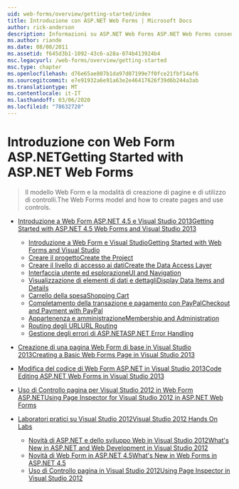 ```yaml
---
uid: web-forms/overview/getting-started/index
title: Introduzione con ASP.NET Web Forms | Microsoft Docs
author: rick-anderson
description: Informazioni su ASP.NET Web Forms ASP.NET Web Forms consente di creare siti Web dinamici usando un modello familiare basato su eventi di trascinamento della selezione. Area di progettazione e Hund...
ms.author: riande
ms.date: 08/08/2011
ms.assetid: f645d3b1-1092-43c6-a28a-074b413924b4
msc.legacyurl: /web-forms/overview/getting-started
msc.type: chapter
ms.openlocfilehash: d76e65ae807b1da97d07199e7f0fce21fbf14af6
ms.sourcegitcommit: e7e91932a6e91a63e2e46417626f39d6b244a3ab
ms.translationtype: MT
ms.contentlocale: it-IT
ms.lasthandoff: 03/06/2020
ms.locfileid: "78632720"
---
```

# <a name="getting-started-with-aspnet-web-forms"></a><span data-ttu-id="ddf8e-104">Introduzione con Web Form ASP.NET</span><span class="sxs-lookup"><span data-stu-id="ddf8e-104">Getting Started with ASP.NET Web Forms</span></span>

> <span data-ttu-id="ddf8e-105">Il modello Web Form e la modalità di creazione di pagine e di utilizzo di controlli.</span><span class="sxs-lookup"><span data-stu-id="ddf8e-105">The Web Forms model and how to create pages and use controls.</span></span>

- [<span data-ttu-id="ddf8e-106">Introduzione a Web Form ASP.NET 4.5 e Visual Studio 2013</span><span class="sxs-lookup"><span data-stu-id="ddf8e-106">Getting Started with ASP.NET 4.5 Web Forms and Visual Studio 2013</span></span>](getting-started-with-aspnet-45-web-forms/index.md)

    - [<span data-ttu-id="ddf8e-107">Introduzione a Web Form e Visual Studio</span><span class="sxs-lookup"><span data-stu-id="ddf8e-107">Getting Started with Web Forms and Visual Studio</span></span>](getting-started-with-aspnet-45-web-forms/introduction-and-overview.md)
    - [<span data-ttu-id="ddf8e-108">Creare il progetto</span><span class="sxs-lookup"><span data-stu-id="ddf8e-108">Create the Project</span></span>](getting-started-with-aspnet-45-web-forms/create-the-project.md)
    - [<span data-ttu-id="ddf8e-109">Creare il livello di accesso ai dati</span><span class="sxs-lookup"><span data-stu-id="ddf8e-109">Create the Data Access Layer</span></span>](getting-started-with-aspnet-45-web-forms/create_the_data_access_layer.md)
    - [<span data-ttu-id="ddf8e-110">Interfaccia utente ed esplorazione</span><span class="sxs-lookup"><span data-stu-id="ddf8e-110">UI and Navigation</span></span>](getting-started-with-aspnet-45-web-forms/ui_and_navigation.md)
    - [<span data-ttu-id="ddf8e-111">Visualizzazione di elementi di dati e dettagli</span><span class="sxs-lookup"><span data-stu-id="ddf8e-111">Display Data Items and Details</span></span>](getting-started-with-aspnet-45-web-forms/display_data_items_and_details.md)
    - [<span data-ttu-id="ddf8e-112">Carrello della spesa</span><span class="sxs-lookup"><span data-stu-id="ddf8e-112">Shopping Cart</span></span>](getting-started-with-aspnet-45-web-forms/shopping-cart.md)
    - [<span data-ttu-id="ddf8e-113">Completamento della transazione e pagamento con PayPal</span><span class="sxs-lookup"><span data-stu-id="ddf8e-113">Checkout and Payment with PayPal</span></span>](getting-started-with-aspnet-45-web-forms/checkout-and-payment-with-paypal.md)
    - [<span data-ttu-id="ddf8e-114">Appartenenza e amministrazione</span><span class="sxs-lookup"><span data-stu-id="ddf8e-114">Membership and Administration</span></span>](getting-started-with-aspnet-45-web-forms/membership-and-administration.md)
    - [<span data-ttu-id="ddf8e-115">Routing degli URL</span><span class="sxs-lookup"><span data-stu-id="ddf8e-115">URL Routing</span></span>](getting-started-with-aspnet-45-web-forms/url-routing.md)
    - [<span data-ttu-id="ddf8e-116">Gestione degli errori di ASP.NET</span><span class="sxs-lookup"><span data-stu-id="ddf8e-116">ASP.NET Error Handling</span></span>](getting-started-with-aspnet-45-web-forms/aspnet-error-handling.md)
- [<span data-ttu-id="ddf8e-117">Creazione di una pagina Web Form di base in Visual Studio 2013</span><span class="sxs-lookup"><span data-stu-id="ddf8e-117">Creating a Basic Web Forms Page in Visual Studio 2013</span></span>](creating-a-basic-web-forms-page.md)
- [<span data-ttu-id="ddf8e-118">Modifica del codice di Web Form ASP.NET in Visual Studio 2013</span><span class="sxs-lookup"><span data-stu-id="ddf8e-118">Code Editing ASP.NET Web Forms in Visual Studio 2013</span></span>](code-editing-in-web-forms-pages.md)
- [<span data-ttu-id="ddf8e-119">Uso di Controllo pagina per Visual Studio 2012 in Web Form ASP.NET</span><span class="sxs-lookup"><span data-stu-id="ddf8e-119">Using Page Inspector for Visual Studio 2012 in ASP.NET Web Forms</span></span>](using-page-inspector-in-a-visual-studio-11-beta-web-forms-project.md)
- [<span data-ttu-id="ddf8e-120">Laboratori pratici su Visual Studio 2012</span><span class="sxs-lookup"><span data-stu-id="ddf8e-120">Visual Studio 2012 Hands On Labs</span></span>](hands-on-labs/index.md)

    - [<span data-ttu-id="ddf8e-121">Novità di ASP.NET e dello sviluppo Web in Visual Studio 2012</span><span class="sxs-lookup"><span data-stu-id="ddf8e-121">What's New in ASP.NET and Web Development in Visual Studio 2012</span></span>](hands-on-labs/whats-new-in-aspnet-and-web-development-in-visual-studio-2012.md)
    - [<span data-ttu-id="ddf8e-122">Novità di Web Form in ASP.NET 4.5</span><span class="sxs-lookup"><span data-stu-id="ddf8e-122">What's New in Web Forms in ASP.NET 4.5</span></span>](hands-on-labs/whats-new-in-web-forms-in-aspnet-45.md)
    - [<span data-ttu-id="ddf8e-123">Uso di Controllo pagina in Visual Studio 2012</span><span class="sxs-lookup"><span data-stu-id="ddf8e-123">Using Page Inspector in Visual Studio 2012</span></span>](hands-on-labs/using-page-inspector-in-visual-studio-2012.md)
